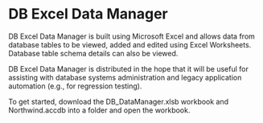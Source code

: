 # DB Excel Data Manager
DB Excel Data Manager is built using Microsoft Excel and allows data from database tables to be viewed, added and edited using 
Excel Worksheets. Database table schema details can also be viewed. 

DB Excel Data Manager is distributed in the hope that it will be useful for assisting with database systems administration and 
legacy application automation (e.g., for regression testing).

To get started, download the DB_DataManager.xlsb workbook and Northwind.accdb into a folder and open the workbook.



